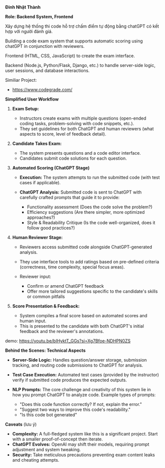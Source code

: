 **Đinh Nhật Thành**

**Role: Backend System, Frontend**

Xây dựng hệ thống thi code hỗ trợ chấm điểm tự động bằng chatGPT có kết hợp với người đánh giá.

Building a code exam system that supports automatic scoring using chatGPT in conjunction with reviewers.


Frontend (HTML, CSS, JavaScript) to create the exam interface.

Backend (Node.js, Python/Flask, Django, etc.) to handle server-side logic, user sessions, and database interactions.

Similiar Project: 
+ https://www.codegrade.com/


**Simplified User Workflow**

1. **Exam Setup:**
    
    - Instructors create exams with multiple questions (open-ended coding tasks, problem-solving with code snippets, etc.).
    - They set guidelines for both ChatGPT and human reviewers (what aspects to score, level of feedback detail).
    
2. **Candidate Takes Exam:**
    
    - The system presents questions and a code editor interface.
    - Candidates submit code solutions for each question.
    
3. **Automated Scoring (ChatGPT Stage)**
    
    - **Execution:** The system attempts to run the submitted code (with test cases if applicable).
    - **ChatGPT Analysis:** Submitted code is sent to ChatGPT with carefully crafted prompts that guide it to provide:
        
        - Functionality assessment (Does the code solve the problem?)
        - Efficiency suggestions (Are there simpler, more optimized approaches?)
        - Style & Readability Critique (Is the code well-organized, does it follow good practices?)
        
    
4. **Human Reviewer Stage:**
    
    - Reviewers access submitted code alongside ChatGPT-generated analysis.
    - They use interface tools to add ratings based on pre-defined criteria (correctness, time complexity, special focus areas).
    - Reviewer input:
        
        - Confirm or amend ChatGPT feedback
        - Offer more tailored suggestions specific to the candidate's skills or common pitfalls
        
    
5. **Score Presentation & Feedback:**
    
    - System compiles a final score based on automated scores and human input.
    - This is presented to the candidate with both ChatGPT's initial feedback and the reviewer's annotations.
    

demo: https://youtu.be/bIHyktT_GGs?si=Xg7Bfoe-NDHPN0ZS


**Behind the Scenes: Technical Aspects**

- **Server-Side Logic:** Handles question/answer storage, submission tracking, and routing code submissions to ChatGPT for analysis.
- **Test Case Execution:** Automated test cases (provided by the instructor) verify if submitted code produces the expected outputs.
- **NLP Prompts:** The core challenge and creativity of this system lie in how you prompt ChatGPT to analyze code. Example types of prompts:
    
    - "Does this code function correctly? If not, explain the error."
    - "Suggest two ways to improve this code's readability."
    - "Is this code bot generated"


**Caveats** (lưu ý)

- **Complexity:** A full-fledged system like this is a significant project. Start with a smaller proof-of-concept then iterate.
- **ChatGPT Evolves:** OpenAI may shift their models, requiring prompt adjustment and system tweaking.
- **Security:** Take meticulous precautions preventing exam content leaks and cheating attempts.